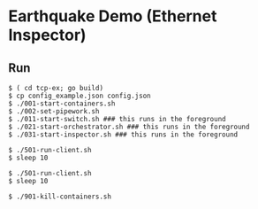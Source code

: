 Earthquake Demo (Ethernet Inspector)
===

Run
---

	
	$ ( cd tcp-ex; go build)
	$ cp config_example.json config.json
	$ ./001-start-containers.sh
	$ ./002-set-pipework.sh
	$ ./011-start-switch.sh ### this runs in the foreground
	$ ./021-start-orchestrator.sh ### this runs in the foreground
	$ ./031-start-inspector.sh ### this runs in the foreground

	$ ./501-run-client.sh
	$ sleep 10
	
	$ ./501-run-client.sh
	$ sleep 10

	$ ./901-kill-containers.sh

